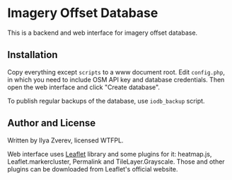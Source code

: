 # Imagery Offset Database

This is a backend and web interface for imagery offset database.

## Installation

Copy everything except `scripts` to a www document root. Edit `config.php`, in which
you need to include OSM API key and database credentials. Then open the web interface
and click "Create database".

To publish regular backups of the database, use `iodb_backup` script.

## Author and License

Written by Ilya Zverev, licensed WTFPL.

Web interface uses [Leaflet](http://leafletjs.com) library and some plugins for it:
heatmap.js, Leaflet.markercluster, Permalink and TileLayer.Grayscale. Those and other
plugins can be downloaded from Leaflet's official website.
